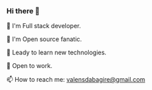 ### Hi there 👋

<!--
**dabagirevalens/dabagirevalens** is a ✨ _special_ ✨ repository because its `README.md` (this file) appears on your GitHub profile.

Here are some ideas to get you started:

- 🔭 I’m currently working on ...
- 🌱 I’m currently learning ...
- 👯 I’m looking to collaborate on ...
- 🤔 I’m looking for help with ...
- 💬 Ask me about ...
- 📫 How to reach me: ...
- 😄 Pronouns: ...
- ⚡ Fun fact: ...
-->

💫 I'm Full stack developer.

💫 I'm Open source fanatic.

🏫 Leady to learn new technologies.

💪 Open to work.

📫 How to reach me: valensdabagire@gmail.com
